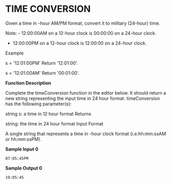 # TIME CONVERSION

Given a time in -hour AM/PM format, convert it to military (24-hour) time.

Note: - 12:00:00AM on a 12-hour clock is 00:00:00 on a 24-hour clock.
- 12:00:00PM on a 12-hour clock is 12:00:00 on a 24-hour clock.

Example

  s = '12:01:00PM'
  Return '12:01:00'.
  
  s = '12:01:00AM'
  Return '00:01:00'.

<p><strong>Function Description</p></strong>

Complete the timeConversion function in the editor below. It should return a new string representing the input time in 24 hour format.
timeConversion has the following parameter(s):

string s: a time in 12 hour format
Returns

string: the time in 24 hour format
Input Format

A single string  that represents a time in -hour clock format (i.e.hh:mm:ssAM  or hh:mm:ssPM).


<p><strong>Sample Input 0</p></strong>
<pre><code>07:05:45PM</pre></code>
<p><strong>Sample Output 0</p></strong>
<pre><code>19:05:45</pre></code>
